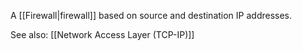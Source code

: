 A [[Firewall|firewall]] based on source and destination IP addresses.

See also: [[Network Access Layer (TCP-IP)]]